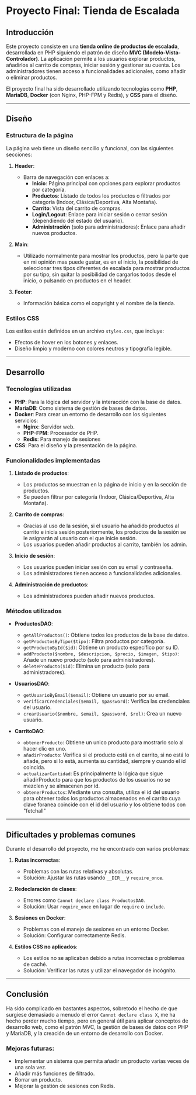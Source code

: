 # Proyecto Final: Tienda de Escalada

## Introducción

Este proyecto consiste en una **tienda online de productos de escalada**, desarrollada en PHP siguiendo el patrón de diseño **MVC (Modelo-Vista-Controlador)**. La aplicación permite a los usuarios explorar productos, añadirlos al carrito de compras, iniciar sesión y gestionar su cuenta. Los administradores tienen acceso a funcionalidades adicionales, como añadir o eliminar productos.

El proyecto final ha sido desarrollado utilizando tecnologías como **PHP**, **MariaDB**, **Docker** (con Nginx, PHP-FPM y Redis), y **CSS** para el diseño.

---

## Diseño

### Estructura de la página

La página web tiene un diseño sencillo y funcional, con las siguientes secciones:

1. **Header**:
   - Barra de navegación con enlaces a:
     - **Inicio**: Página principal con opciones para explorar productos por categoría.
     - **Productos**: Listado de todos los productos o filtrados por categoría (Indoor, Clásica/Deportiva, Alta Montaña).
     - **Carrito**: Vista del carrito de compras.
     - **Login/Logout**: Enlace para iniciar sesión o cerrar sesión (dependiendo del estado del usuario).
     - **Administración** (solo para administradores): Enlace para añadir nuevos productos.

2. **Main**:
   - Utilizado normalmente para mostrar los productos, pero la parte que en mi opinión mas puede gustar, es en el inicio, la posibilidad de seleccionar tres tipos diferentes de escalada para mostrar productos por su tipo, sin quitar la posibilidad de cargarlos todos desde el inicio, o pulsando en productos en el header.

3. **Footer**:
   - Información básica como el copyright y el nombre de la tienda.

### Estilos CSS

Los estilos están definidos en un archivo `styles.css`, que incluye:
- Efectos de hover en los botones y enlaces.
- Diseño limpio y moderno con colores neutros y tipografía legible.

---

## Desarrollo

### Tecnologías utilizadas

- **PHP**: Para la lógica del servidor y la interacción con la base de datos.
- **MariaDB**: Como sistema de gestión de bases de datos.
- **Docker**: Para crear un entorno de desarrollo con los siguientes servicios:
  - **Nginx**: Servidor web.
  - **PHP-FPM**: Procesador de PHP.
  - **Redis**: Para manejo de sesiones
- **CSS**: Para el diseño y la presentación de la página.

### Funcionalidades implementadas

1. **Listado de productos**:
   - Los productos se muestran en la página de inicio y en la sección de productos.
   - Se pueden filtrar por categoría (Indoor, Clásica/Deportiva, Alta Montaña).

2. **Carrito de compras**:
   - Gracias al uso de la sesión, si el usuario ha añadido productos al carrito e inicia sesión posteriormente, los productos de la sesión se le asignarán al usuario con el que inicie sesión.
   - Los usuarios pueden añadir productos al carrito, también los admin.

4. **Inicio de sesión**:
   - Los usuarios pueden iniciar sesión con su email y contraseña.
   - Los administradores tienen acceso a funcionalidades adicionales.

5. **Administración de productos**:
   - Los administradores pueden añadir nuevos productos.

### Métodos utilizados

- **ProductosDAO**:
  - `getAllProductos()`: Obtiene todos los productos de la base de datos.
  - `getProductosByTipo($tipo)`: Filtra productos por categoría.
  - `getProductoById($id)`: Obtiene un producto específico por su ID.
  - `addProducto($nombre, $descripcion, $precio, $imagen, $tipo)`: Añade un nuevo producto (solo para administradores).
  - `deleteProducto($id)`: Elimina un producto (solo para administradores).

- **UsuariosDAO**:
  - `getUsuarioByEmail($email)`: Obtiene un usuario por su email.
  - `verificarCredenciales($email, $password)`: Verifica las credenciales del usuario.
  - `crearUsuario($nombre, $email, $password, $rol)`: Crea un nuevo usuario.
- **CarritoDAO**:
  - `obtenerProducto`: Obtiene un unico producto para mostrarlo solo al hacer clic en uno.
  - `añadirProducto`: Verifica si el producto está en el carrito, si no está lo añade, pero si lo está, aumenta su cantidad, siempre y cuando el id coincida.
  - `actualizarCantidad`: Es principalmente la lógica que sigue añadirProducto para que los productos de los usuarios no se mezclen y se almacenen por id.
  - `obtenerProductos`: Mediante una consulta, utiliza el id del usuario para obtener todos los productos almacenados en el carrito cuya clave foranea coincide con el id del usuario y los obtiene todos con "fetchall"

---

## Dificultades y problemas comunes

Durante el desarrollo del proyecto, me he encontrado con varios problemas:

1. **Rutas incorrectas**:
   - Problemas con las rutas relativas y absolutas.
   - Solución: Ajustar las rutas usando `__DIR__` y `require_once`.

2. **Redeclaración de clases**:
   - Errores como `Cannot declare class ProductosDAO`.
   - Solución: Usar `require_once` en lugar de `require` o `include`.

3. **Sesiones en Docker**:
   - Problemas con el manejo de sesiones en un entorno Docker.
   - Solución: Configurar correctamente Redis.

4. **Estilos CSS no aplicados**:
   - Los estilos no se aplicaban debido a rutas incorrectas o problemas de caché.
   - Solución: Verificar las rutas y utilizar el navegador de incógnito.
---

## Conclusión

Ha sido complicado en bastantes aspectos, sobretodo el hecho de que surgiese demasiado a menudo el error `Cannot declare class X`, me ha hecho perder mucho tiempo, pero en general útil para aplicar conceptos de desarrollo web, como el patrón MVC, la gestión de bases de datos con PHP y MariaDB, y la creación de un entorno de desarrollo con Docker.


### Mejoras futuras:
- Implementar un sistema que permita añadir un producto varias veces de una sola vez.
- Añadir más funciones de filtrado.
- Borrar un producto.
- Mejorar la gestión de sesiones con Redis.
